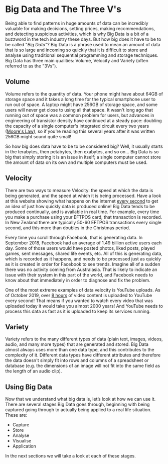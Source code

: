 # Big Data and The Three V's

Being able to find patterns in huge amounts of data can be incredibly valuable for making decisions, setting prices, making recommendations, and detecting suspicious activities, which is why Big Data is a bit of a buzzword in the tech industry these days.
But how big does it have to be to be called "*Big Data*"? Big Data is a phrase used to mean an amount of data that is so large and incoming so quickly that it is difficult to store and analyse using traditional sequential programming and storage techniques.
Big Data has three main qualities: Volume, Velocity and Variety (often referred to as the "3Vs").

## Volume

Volume refers to the quantity of data.
Your phone might have about 64GB of storage space and it takes a long time for the typical smartphone user to run out of space.
A laptop might have 256GB of storage space, and some users will never get close to using all that space.
It wasn't long ago that running out of space was a common problem for users, but advances in engineering of transistor density have continued at a steady pace: doubling the capacity of a single computer's integrated circuit every two years ([Moore's Law](https://en.wikipedia.org/wiki/Moore%27s_law)), so if you're reading this several years after it was written 256GB might sound quite small!

So how big does data have to be to be considered big? Well, it usually starts in the terabytes, then petabytes, then exabytes, and so on… Big Data is so big that simply storing it is an issue in itself; a single computer cannot store the amount of data on its own and multiple computers must be used.

## Velocity

There are two ways to measure Velocity: the speed at which the data is being generated, and the speed at which it is being processed.
Have a look at this website showing what happens on the internet [every second](https://everysecond.io/the-internet) to get an idea of just how quickly data is produced online!
Big Data tends to be produced continually, and is available in real time.
For example, every time you make a purchase using your EFTPOS card, that transaction is recorded.
In New Zealand there are typically 50-60 EFTPOS transactions every single second, and this more than doubles in the Christmas period.

Every time you scroll through Facebook, that is generating data.
In September 2018, Facebook had an average of 1.49 billion active users each day.
Some of those users would have posted photos, liked posts, played games, sent messages, shared life events, etc.
All of this is generating data, which is recorded as it happens, and needs to be processed just as quickly as it is created in order for Facebook to see trends. Imagine all of a sudden there was no activity coming from Australasia.
That is likely to indicate an issue with their system in this part of the world, and Facebook needs to know about that immediately in order to diagnose and fix the problem.

One of the most extreme examples of data velocity is YouTube uploads.
As of October 2019, over [8 hours](https://everysecond.io/youtube) of video content is uploaded to YouTube every second!
That means if you wanted to watch every video that was uploaded today it would take you almost 2000 years!
And YouTube needs to process this data as fast as it is uploaded to keep its services running.

## Variety

Variety refers to the many different types of data (plain text, images, videos, audio, and many more types) that are generated and stored.
Big Data almost always uses more than one data type, and this contributes to the complexity of it.
Different data types have different attributes and therefore the data doesn't simply fit into rows and columns of a spreadsheet or database (e.g. the dimensions of an image will not fit into the same field as the length of an audio clip).

## Using Big Data

Now that we understand what big data is, let’s look at how we can use it. There are several stages Big Data goes through, beginning with being captured going through to actually being applied to a real life situation. These are:

- Capture
- Store
- Analyse 
- Visualise
- Application

In the next sections we will take a look at each of these stages.
